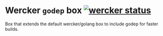 # Wercker `godep` box [![wercker status](https://app.wercker.com/status/5b8737d411d017d8a11701d74d9874da/s "wercker status")](https://app.wercker.com/project/bykey/5b8737d411d017d8a11701d74d9874da)

Box that extends the default wercker/golang box to include godep for faster builds.
